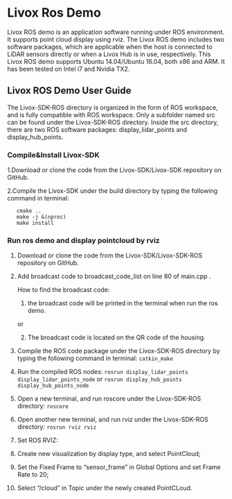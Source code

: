 # Livox Ros Demo

Livox ROS demo is an application software running under ROS environment. It supports point cloud display using rviz. The Livox ROS demo includes two software packages, which are applicable when the host is connected to LiDAR sensors directly or when a Livox Hub is in use, respectively. This Livox ROS demo supports Ubuntu 14.04/Ubuntu 16.04, both x86 and ARM. It has been tested on Intel i7 and Nvidia TX2. 

## Livox ROS Demo User Guide

The Livox-SDK-ROS directory is organized in the form of ROS workspace, and is fully compatible with ROS workspace. Only a subfolder named src can be found under the Livox-SDK-ROS directory. Inside the src directory, there are two ROS software packages: display_lidar_points and display_hub_points.

### Compile&Install Livox-SDK 

1.Download or clone the code from the Livox-SDK/Livox-SDK repository on GitHub. 

2.Compile the Livox-SDK under the build directory by typing the following command in terminal:

```
   cmake ..
   make -j &(nproc)
   make install
```

 

### Run ros demo and display pointcloud by rviz 

1. Download or clone the code from the Livox-SDK/Livox-SDK-ROS repository on GitHub. 

2. Add broadcast code to broadcast_code_list on line 80 of main.cpp .

   How to find the broadcast code:

   1) the broadcast code will be printed in the terminal when run the ros demo.

   or

   2) The broadcast code is located on the QR code of the housing.

3. Compile the ROS code package under the Livox-SDK-ROS directory by typing the following command in terminal:
     `catkin_make`

4. Run the compiled ROS nodes:
     `rosrun display_lidar_points display_lidar_points_node`
     or
     `rosrun display_hub_points display_hub_points_node`

5. Open a new terminal, and run roscore under the Livox-SDK-ROS directory:
     `roscore`

6. Open another new terminal, and run rviz under the Livox-SDK-ROS directory:
     `rosrun rviz rviz`

7. Set ROS RVIZ:

  8. Create new visualization by display type, and select PointCloud;

  9. Set the Fixed Frame to “sensor_frame” in Global Options and set Frame Rate to 20;

  10. Select “/cloud” in Topic under the newly created PointCLoud.
